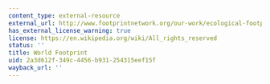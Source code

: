 ```yaml
---
content_type: external-resource
external_url: http://www.footprintnetwork.org/our-work/ecological-footprint/#worldfootprint
has_external_license_warning: true
license: https://en.wikipedia.org/wiki/All_rights_reserved
status: ''
title: World Footprint
uid: 2a3d612f-349c-4456-b931-254315eef15f
wayback_url: ''
---
```


